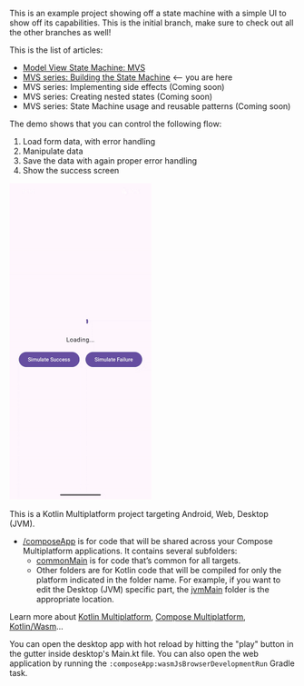 This is an example project showing off a state machine with a simple UI to show off its capabilities.
This is the initial branch, make sure to check out all the other branches as well!

This is the list of articles:

* [Model View State Machine: MVS](https://proandroiddev.com/model-view-state-machine-mvs-7dc371275b60)
* [MVS series: Building the State Machine](https://proandroiddev.com/mvs-series-building-the-state-machine-104e051c1497) <--
  you are here
* MVS series: Implementing side effects (Coming soon)
* MVS series: Creating nested states (Coming soon)
* MVS series: State Machine usage and reusable patterns (Coming soon)

The demo shows that you can control the following flow:
1. Load form data, with error handling
2. Manipulate data
3. Save the data with again proper error handling
4. Show the success screen

<img src="docs/state_machine_ez-gif.gif" width="250"/>

This is a Kotlin Multiplatform project targeting Android, Web, Desktop (JVM).

* [/composeApp](./composeApp/src) is for code that will be shared across your Compose Multiplatform applications.
  It contains several subfolders:
  - [commonMain](./composeApp/src/commonMain/kotlin) is for code that’s common for all targets.
  - Other folders are for Kotlin code that will be compiled for only the platform indicated in the folder name.
    For example, if you want to edit the Desktop (JVM) specific part, the [jvmMain](./composeApp/src/jvmMain/kotlin)
    folder is the appropriate location.

Learn more about [Kotlin Multiplatform](https://www.jetbrains.com/help/kotlin-multiplatform-dev/get-started.html),
[Compose Multiplatform](https://github.com/JetBrains/compose-multiplatform/#compose-multiplatform),
[Kotlin/Wasm](https://kotl.in/wasm/)…

You can open the desktop app with hot reload by hitting the "play" button in the gutter inside desktop's Main.kt file.
You can also open the web application by running the `:composeApp:wasmJsBrowserDevelopmentRun` Gradle task.
